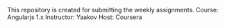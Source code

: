 This repository is created for submitting the weekly assignments.
Course: Angularjs 1.x
Instructor: Yaakov
Host: Coursera
